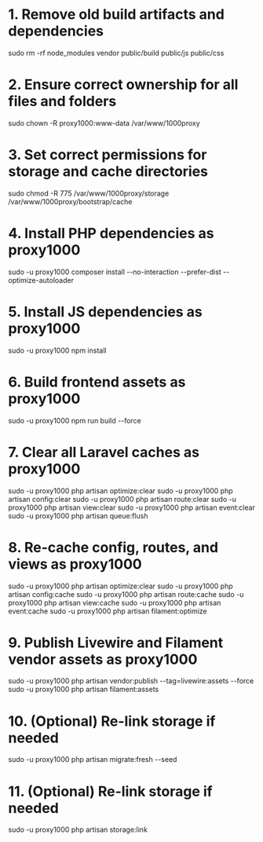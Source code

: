 # 1. Remove old build artifacts and dependencies
sudo rm -rf node_modules vendor public/build public/js public/css

# 2. Ensure correct ownership for all files and folders
sudo chown -R proxy1000:www-data /var/www/1000proxy

# 3. Set correct permissions for storage and cache directories
sudo chmod -R 775 /var/www/1000proxy/storage /var/www/1000proxy/bootstrap/cache

# 4. Install PHP dependencies as proxy1000

sudo -u proxy1000 composer install --no-interaction --prefer-dist --optimize-autoloader

# 5. Install JS dependencies as proxy1000
sudo -u proxy1000 npm install

# 6. Build frontend assets as proxy1000
sudo -u proxy1000 npm run build --force

# 7. Clear all Laravel caches as proxy1000
sudo -u proxy1000 php artisan optimize:clear
sudo -u proxy1000 php artisan config:clear
sudo -u proxy1000 php artisan route:clear
sudo -u proxy1000 php artisan view:clear
sudo -u proxy1000 php artisan event:clear
sudo -u proxy1000 php artisan queue:flush

# 8. Re-cache config, routes, and views as proxy1000
sudo -u proxy1000 php artisan optimize:clear
sudo -u proxy1000 php artisan config:cache
sudo -u proxy1000 php artisan route:cache
sudo -u proxy1000 php artisan view:cache
sudo -u proxy1000 php artisan event:cache
sudo -u proxy1000 php artisan filament:optimize


# 9. Publish Livewire and Filament vendor assets as proxy1000
sudo -u proxy1000 php artisan vendor:publish --tag=livewire:assets --force
sudo -u proxy1000 php artisan filament:assets

# 10. (Optional) Re-link storage if needed
sudo -u proxy1000 php artisan migrate:fresh --seed

# 11. (Optional) Re-link storage if needed
sudo -u proxy1000 php artisan storage:link
